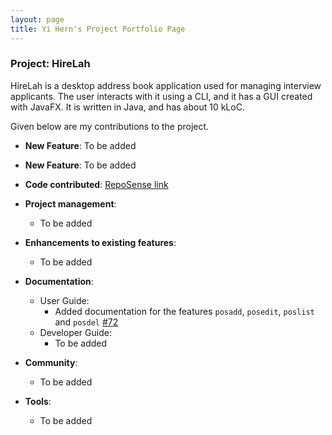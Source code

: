 ```yaml
---
layout: page
title: Yi Hern's Project Portfolio Page
---
```


### Project: HireLah

HireLah is a desktop address book application used for managing interview applicants. The user interacts with it using a CLI, and it has a GUI created with JavaFX. It is written in Java, and has about 10 kLoC.

Given below are my contributions to the project.

* **New Feature**: To be added
* **New Feature**: To be added
* **Code contributed**: [RepoSense link]()

* **Project management**:
    * To be added

* **Enhancements to existing features**:
    * To be added

* **Documentation**:
    * User Guide:
        * Added documentation for the features `posadd`, `posedit`, `poslist` and `posdel` [\#72]()
    * Developer Guide:
        * To be added

* **Community**:
    * To be added

* **Tools**:
    * To be added
    